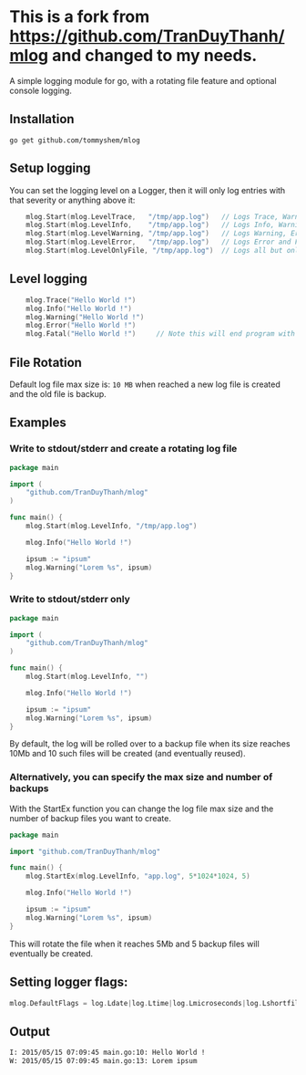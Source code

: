 # This is a fork from https://github.com/TranDuyThanh/mlog and changed to my needs.

A simple logging module for go, with a rotating file feature and optional console logging.

## Installation
	
	go get github.com/tommyshem/mlog

## Setup logging
You can set the logging level on a Logger, then it will only log entries with that severity or anything above it:
	
```go
	mlog.Start(mlog.LevelTrace,   "/tmp/app.log")   // Logs Trace, Warning, Info, Error and Fatal - (All logs) 
	mlog.Start(mlog.LevelInfo,    "/tmp/app.log")   // Logs Info, Warning, Error and Fatal 
	mlog.Start(mlog.LevelWarning, "/tmp/app.log")   // Logs Warning, Error and Fatal
	mlog.Start(mlog.LevelError,   "/tmp/app.log")   // Logs Error and Fatal only
	mlog.Start(mlog.LevelOnlyFile, "/tmp/app.log")  // Logs all but only to file
```
## Level logging

```go
	mlog.Trace("Hello World !")
	mlog.Info("Hello World !")
	mlog.Warning("Hello World !")
	mlog.Error("Hello World !")
	mlog.Fatal("Hello World !")     // Note this will end program with error code 255
```

## File Rotation

Default log file max size is: `10 MB` when reached a new log file is created and the old file is backup.

## Examples

### Write to stdout/stderr and create a rotating log file

```go
package main

import (
	"github.com/TranDuyThanh/mlog"
)

func main() {
	mlog.Start(mlog.LevelInfo, "/tmp/app.log")

	mlog.Info("Hello World !")

	ipsum := "ipsum"
	mlog.Warning("Lorem %s", ipsum)
}
```


### Write to stdout/stderr only

```go
package main

import (
	"github.com/TranDuyThanh/mlog"
)

func main() {
	mlog.Start(mlog.LevelInfo, "")

	mlog.Info("Hello World !")

	ipsum := "ipsum"
	mlog.Warning("Lorem %s", ipsum)
}
```

By default, the log will be rolled over to a backup file when its size reaches 10Mb and 10 such files will be created (and eventually reused).

### Alternatively, you can specify the max size and number of backups

With the StartEx function you can change the log file max size and the number of backup files you want to create.

```go
package main

import "github.com/TranDuyThanh/mlog"

func main() {
    mlog.StartEx(mlog.LevelInfo, "app.log", 5*1024*1024, 5)

    mlog.Info("Hello World !")

    ipsum := "ipsum"
    mlog.Warning("Lorem %s", ipsum)
}
```
This will rotate the file when it reaches 5Mb and 5 backup files will eventually be created.

## Setting logger flags:

```go
mlog.DefaultFlags = log.Ldate|log.Ltime|log.Lmicroseconds|log.Lshortfile
```

## Output

```bash
I: 2015/05/15 07:09:45 main.go:10: Hello World !
W: 2015/05/15 07:09:45 main.go:13: Lorem ipsum
```
